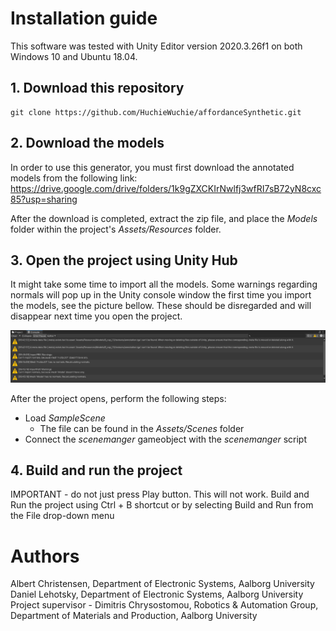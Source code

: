# Installation guide
This software was tested with Unity Editor version 2020.3.26f1 on both Windows 10 and Ubuntu 18.04.

## 1. Download this repository
```
git clone https://github.com/HuchieWuchie/affordanceSynthetic.git
```

## 2. Download the models
In order to use this generator, you must first download the annotated models from the following link: https://drive.google.com/drive/folders/1k9gZXCKIrNwlfj3wfRI7sB72yN8cxc85?usp=sharing

After the download is completed, extract the zip file, and place the *Models* folder within the project's *Assets/Resources* folder.

## 3. Open the project using Unity Hub
It might take some time to import all the models. Some warnings regarding normals will pop up in the Unity console window the first time you import the models, see the picture bellow. These should be disregarded and will disappear next time you open the project.

![](unity_warnings.png)

After the project opens, perform the following steps:
  - Load *SampleScene*
    - The file can be found in the *Assets/Scenes* folder
  - Connect the *scenemanger* gameobject with the *scenemanger* script

## 4. Build and run the project
IMPORTANT - do not just press Play button. This will not work. Build and Run the project using Ctrl + B shortcut or by selecting Build and Run from the File drop-down menu


# Authors
Albert Christensen, Department of Electronic Systems, Aalborg University<br/>
Daniel Lehotsky, Department of Electronic Systems, Aalborg University<br/>
Project supervisor - Dimitris Chrysostomou, Robotics & Automation Group, Department of Materials and Production, Aalborg University
